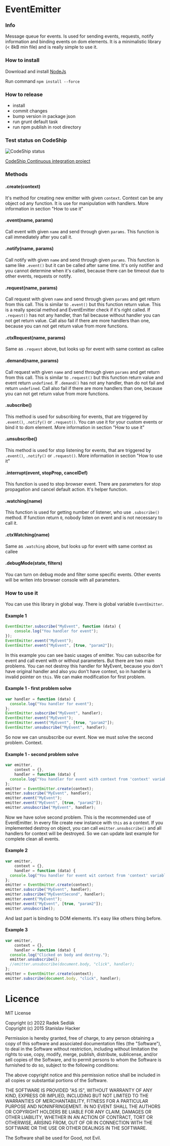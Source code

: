# EventEmitter

### Info
Message queue for events. Is used for sending events, requests, notify information and
binding events on dom elements. It is a minimalistic library (< 8kB min file) and is really
simple to use it.

### How to install

Download and install [NodeJs](https://nodejs.org/en/)

Run command `npm install --force`

### How to release

- install
- commit changes
- bump version in package json
- run grunt default task
- run npm publish in root directory

### Test status on CodeShip
![CodeShip status](https://codeship.com/projects/3e312a00-5f7a-0133-10a2-5684d7134b37/status?branch=master "CodeShip status")

[CodeShip Continuous integration project](https://codeship.com/projects/111793)

### Methods

#### .create(context)

It's method for creating new emitter with given `context`. Context can be any object od any function.
It is use for manipulation with handlers. More information in section "How to use it"

#### .event(name, params)

Call event with given `name` and send through given `params`. This function is call immediately
after you call it.

#### .notify(name, params)

Call notify with given `name` and send through given `params`. This function is same like `.event()`
but it can be called after same time. It's only notifier and you cannot determine when it's called, because there can be
timeout due to other events, requests or notify.

#### .request(name, params)

Call request with given `name` and send through given `params` and get return from this call.
This is similar to `.event()` but this function return value. This is a really special method and EventEmitter check if
it's right called. If `.request()` has not any handler, than fail because without handler you can not get return value. Call
also fail if there are more handlers than one, because you can not get return value from more functions.

#### .ctxRequest(name, params)

Same as `.request` above, but looks up for event with same context as callee

#### .demand(name, params)

Call request with given `name` and send through given `params` and get return from this call.
This is similar to `.request()` but this function return value and event return `undefined`. If `.demand()` has not
any handler, than do not fail and return `undefined`. Call also fail if there are more handlers than one,
because you can not get return value from more functions.

#### .subscribe()

This method is used for subscribing for events, that are triggered by `.event()`, `.notify()` or `.request()`.
You can use it for your custom events or bind it to dom element. More information in section "How to use it"

#### .unsubscribe()

This method is used for stop listening for events, that are triggered by `.event()`, `.notify()` or `.request()`.
More information in section "How to use it"

#### .interrupt(event, stopProp, cancelDef)

This function is used to stop browser event. There are parameters for stop propagation
and cancel default action. It's helper function.

#### .watching(name)

This function is used for getting number of listener, who use `.subscribe()` method. If function return `0`, nobody listen
on event and is not necessary to call it.

#### .ctxWatching(name)

Same as `.watching` above, but looks up for event with same context as callee

#### .debugMode(state, filters)

You can turn on debug mode and filter some specific events. Other events will be writen into
 browser console with all parameters.

### How to use it

You can use this library in global way. There is global variable `EventEmitter`.

#### Example 1

```javascript
EventEmitter.subscribe("MyEvent", function (data) {
    console.log("You handler for event");
});
EventEmitter.event("MyEvent");
EventEmitter.event("MyEvent", [true, "param2"]);
```

In this example you can see basic usages of emitter. You can subscribe for event and call event with or without parameters.
But there are two main problems. You can not destroy this handler for MyEvent, because you don't have original handler and also
you don't have context, so in handler is invalid pointer on `this`. We can make modification for first problem.

#### Example 1 - first problem solve

```javascript
var handler = function (data) {
  console.log("You handler for event");
};
EventEmitter.subscribe("MyEvent", handler);
EventEmitter.event("MyEvent");
EventEmitter.event("MyEvent", [true, "param2"]);
EventEmitter.unsubscribe("MyEvent", handler);
```

So now we can unsubscribe our event. Now we must solve the second problem. Context.

#### Example 1 - second problem solve

```javascript
var emitter,
    context = {},
    handler = function (data) {
  console.log("You handler for event with context from 'context' variable.");
};
emitter = EventEmitter.create(context);
emitter.subscribe("MyEvent", handler);
emitter.event("MyEvent");
emitter.event("MyEvent", [true, "param2"]);
emitter.unsubscribe("MyEvent", handler);
```

Now we have solve second problem. This is the recommended use of EventEmitter. In every file create new instance with
`this` as a context. If you implemented destroy on object, you can call `emitter.unsubscribe()` and all handlers for context
will be destroyed. So we can update last example for complete clean all events.

#### Example 2

```javascript
var emitter,
    context = {},
    handler = function (data) {
  console.log("You handler for event wit context from 'context' variable.");
};
emitter = EventEmitter.create(context);
emitter.subscribe("MyEvent", handler);
emitter.subscribe("MyEventSecond", handler);
emitter.event("MyEvent");
emitter.event("MyEvent", [true, "param2"]);
emitter.unsubscribe();
```

And last part is binding to DOM elements. It's easy like others thing before.


#### Example 3

```javascript
var emitter,
    context = {},
    handler = function (data) {
  console.log("Clicked on body and destroy.");
  emitter.unsubscribe();
  //emitter.unsubscribe(document.body, "click", handler);
};
emitter = EventEmitter.create(context);
emitter.subscribe(document.body, "click", handler);
```
# Licence

MIT License

Copyright (c) 2022 Radek Sedlák\
Copyright (c) 2015 Stanislav Hacker

Permission is hereby granted, free of charge, to any person obtaining a copy
of this software and associated documentation files (the "Software"), to deal
in the Software without restriction, including without limitation the rights
to use, copy, modify, merge, publish, distribute, sublicense, and/or sell
copies of the Software, and to permit persons to whom the Software is
furnished to do so, subject to the following conditions:

The above copyright notice and this permission notice shall be included in all
copies or substantial portions of the Software.

THE SOFTWARE IS PROVIDED "AS IS", WITHOUT WARRANTY OF ANY KIND, EXPRESS OR
IMPLIED, INCLUDING BUT NOT LIMITED TO THE WARRANTIES OF MERCHANTABILITY,
FITNESS FOR A PARTICULAR PURPOSE AND NONINFRINGEMENT. IN NO EVENT SHALL THE
AUTHORS OR COPYRIGHT HOLDERS BE LIABLE FOR ANY CLAIM, DAMAGES OR OTHER
LIABILITY, WHETHER IN AN ACTION OF CONTRACT, TORT OR OTHERWISE, ARISING FROM,
OUT OF OR IN CONNECTION WITH THE SOFTWARE OR THE USE OR OTHER DEALINGS IN THE
SOFTWARE.

The Software shall be used for Good, not Evil.
